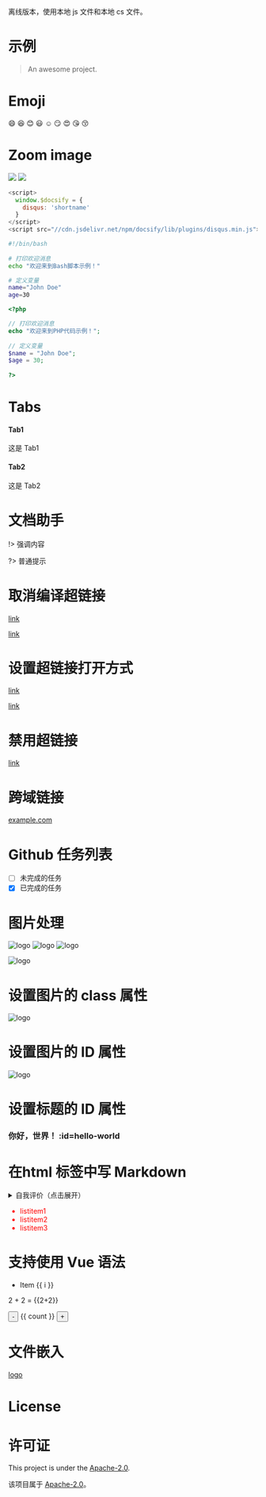 离线版本，使用本地 js 文件和本地 cs 文件。

# 示例

> An awesome project.

# Emoji

😄 😆 😊 😃 ☺️ 😏 😍 😘 😚

# Zoom image

<img id="zoom-default" src="https://medium-zoom.francoischalifour.com/image-2.ddbb59d5.jpg" data-zoom-src="./logo.png" >

<img id="zoom-margin" src="https://medium-zoom.francoischalifour.com/image-2.ddbb59d5.jpg" >

```javascript
<script>
  window.$docsify = {
    disqus: 'shortname'
  }
</script>
<script src="//cdn.jsdelivr.net/npm/docsify/lib/plugins/disqus.min.js"></script>
```

```bash
#!/bin/bash  
  
# 打印欢迎消息  
echo "欢迎来到Bash脚本示例！"  

# 定义变量  
name="John Doe"  
age=30  
```

```php
<?php  

// 打印欢迎消息  
echo "欢迎来到PHP代码示例！";  
  
// 定义变量  
$name = "John Doe";  
$age = 30;  
 
?>
```

# Tabs

<!-- tabs:start -->

#### **Tab1**

这是 Tab1

#### **Tab2**

这是 Tab2

<!-- tabs:end -->

# 文档助手

!> 强调内容

?> 普通提示

# 取消编译超链接

[link](/demo/ ":ignore")

[link](/demo/ ":ignore title")

# 设置超链接打开方式

[link](https://docsify.js.org/#/zh-cn/ ":target=_self")

[link](https://docsify.js.org/#/zh-cn/ ":target=_blank")

# 禁用超链接

[link](/demo ":disabled")

# 跨域链接

[example.com](https://example.com/ ":crossorgin")

# Github 任务列表

- [ ] 未完成的任务
- [X] 已完成的任务

# 图片处理

![logo](https://docsify.js.org/_media/icon.svg)
![logo](https://docsify.js.org/_media/icon.svg ":size=50x100")
![logo](https://docsify.js.org/_media/icon.svg ":size=100")

<!-- 支持按百分比缩放 -->

![logo](https://docsify.js.org/_media/icon.svg ":size=10%")

# 设置图片的 class 属性

![logo](https://docsify.js.org/_media/icon.svg ":class=someCssClass")

# 设置图片的 ID 属性

![logo](https://docsify.js.org/_media/icon.svg ":id=someCssId")

# 设置标题的 ID 属性

### 你好，世界！ :id=hello-world

# 在html 标签中写 Markdown

<details>
<summary>自我评价（点击展开）</summary>

- Abc
- Def

</details>

<div style='color: red'>

- listitem1
- listitem2
- listitem3

</div>

# 支持使用 Vue 语法

<ul>
  <li v-for="i in 3">Item {{ i }}</li>
</ul>

<p>2 + 2 = {{2+2}}</p> 

<p>
  <button @click="count -= 1">-</button>
  {{ count }}
  <button @click="count += 1">+</button>
</p>

# 文件嵌入

[logo](./logo.mp4 ':include')

# License
# 许可证

This project is under the [Apache-2.0](LICENSE).

该项目属于 [Apache-2.0](LICENSE)。
